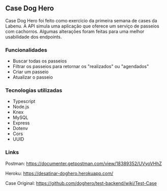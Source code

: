 ## Case Dog Hero 
 
Case Dog Hero foi feito como exercício da primeira semana de cases da Labenu. A API simula uma aplicação que oferece um serviço de passeios com cachorros. Algumas alterações foram feitas para uma melhor usabilidade dos endpoints. 
 
### Funcionalidades 
 
- Buscar todas os passeios
- Filtrar os passeios para retornar os "realizados" ou "agendados" 
- Criar um passeio 
- Atualizar o passeio 

### Tecnologias utilizadas 
 
- Typescript 
- Node.js 
- Knex 
- MySQL 
- Express 
- Dotenv 
- Cors 
- UUID 
 
### Links 
 
Postman: https://documenter.getpostman.com/view/18389352/UVyoVHhZ 
 
Heroku: https://desatinar-doghero.herokuapp.com/

Case Original: https://github.com/doghero/test-backend/wiki/Test-Case